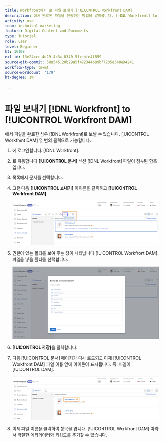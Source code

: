 ```yaml
---
title: Workfront에서 로 파일 보내기 [!UICONTROL Workfront DAM]
description: 에서 완료된 파일을 전송하는 방법을 알아봅니다. [!DNL Workfront] to [!UICONTROL Workfront DAM].
activity: use
team: Technical Marketing
feature: Digital Content and Documents
type: Tutorial
role: User
level: Beginner
kt: 10108
exl-id: 13e24ccc-4d29-4c3a-8340-5fcdbfe4f859
source-git-commit: 58a545120b29a5f492344b89b77235e548e94241
workflow-type: tm+mt
source-wordcount: '179'
ht-degree: 1%

---
```


# 파일 보내기 [!DNL Workfront] to [!UICONTROL Workfront DAM]

에서 파일을 완료한 경우 [!DNL Workfront]로 보낼 수 있습니다. [!UICONTROL Workfront DAM] 몇 번의 클릭으로 가능합니다.

1. 에 로그인합니다. [!DNL Workfront].
1. 로 이동합니다 **[!UICONTROL 문서]** 섹션 [!DNL Workfront] 파일이 첨부된 항목입니다.
1. 목록에서 문서를 선택합니다.
1. 그런 다음 **[!UICONTROL 보내기]** 아이콘을 클릭하고 **[!UICONTROL Workfront DAM]**.

   ![의 이미지 [!UICONTROL 공유 대상] 아이콘 위치 [!DNL Workfront]](assets/04-send-to-wrkfront-dam.png)

1. 권한이 있는 폴더를 보여 주는 창이 나타납니다 [!UICONTROL Workfront DAM]. 파일을 넣을 폴더를 선택합니다.

   ![에 액세스할 수 있는 폴더가 표시되는 창의 이미지입니다 [!UICONTROL Workfront DAM]](assets/05-workfront-dam-folders.png)

1. **[!UICONTROL 저장]**&#x200B;을 클릭합니다.
1. 다음 [!UICONTROL 문서] 페이지가 다시 로드되고 이제 [!UICONTROL Workfront DAM] 파일 이름 옆에 아이콘이 표시됩니다. 즉, 파일이 [!UICONTROL DAM].

   ![의 이미지 [!UICONTROL Workfront DAM] 파일 이름 옆에 표시되는 아이콘](assets/06-dam-logo.png)

1. 이제 파일 이름을 클릭하여 항목을 엽니다. [!UICONTROL Workfront DAM] 따라서 적절한 메타데이터와 키워드를 추가할 수 있습니다.
